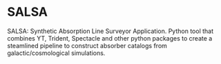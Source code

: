 # SALSA
SALSA: Synthetic Absorption Line Surveyor Application. Python tool that combines YT, Trident, Spectacle and other python packages to create a steamlined pipeline to construct absorber catalogs from galactic/cosmological simulations.
